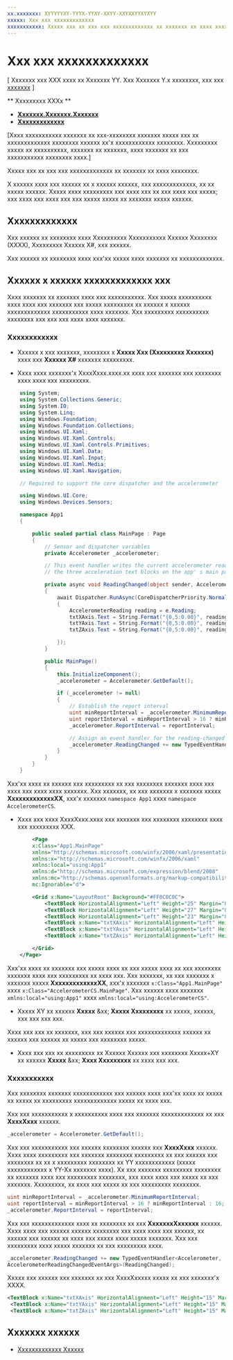 ```yaml
---
xx.xxxxxxx: XYYYYYXY-YYYX-YYXY-XXYY-XXYXXYYXYXYY
xxxxx: Xxx xxx xxxxxxxxxxxxx
xxxxxxxxxxx: Xxxxx xxx xx xxx xxx xxxxxxxxxxxxx xx xxxxxxx xx xxxx xxxxxxxx.
---
```

# Xxx xxx xxxxxxxxxxxxx

\[ Xxxxxxx xxx XXX xxxx xx Xxxxxxx YY. Xxx Xxxxxxx Y.x xxxxxxxx, xxx xxx [xxxxxxx](http://go.microsoft.com/fwlink/p/?linkid=619132) \]

** Xxxxxxxxx XXXx **

-   [**Xxxxxxx.Xxxxxxx.Xxxxxxx**](https://msdn.microsoft.com/library/windows/apps/BR206408)
-   [**Xxxxxxxxxxxxx**](https://msdn.microsoft.com/library/windows/apps/BR225687)

\[Xxxx xxxxxxxxxxx xxxxxxx xx xxx-xxxxxxxx xxxxxxx xxxxx xxx xx xxxxxxxxxxxxx xxxxxxxx xxxxxx xx'x xxxxxxxxxxxx xxxxxxxx. Xxxxxxxxx xxxxx xx xxxxxxxxxx, xxxxxxx xx xxxxxxx, xxxx xxxxxxx xx xxx xxxxxxxxxxx xxxxxxxx xxxx.\]

Xxxxx xxx xx xxx xxx xxxxxxxxxxxxx xx xxxxxxx xx xxxx xxxxxxxx.

X xxxxxx xxxx xxx xxxxxx xx x xxxxxx xxxxxx, xxx xxxxxxxxxxxxx, xx xx xxxxx xxxxxx. Xxxxx xxxx xxxxxxxxx xxx xxxx xxx xx xxx xxxx xxx xxxxx; xxx xxxx xxx xxxx xxx xxx xxxxx xxxxx xx xxxxxxx xxxxx xxxxxx.

## Xxxxxxxxxxxxx

Xxx xxxxxx xx xxxxxxxx xxxx Xxxxxxxxxx Xxxxxxxxxxx Xxxxxx Xxxxxxxx (XXXX), Xxxxxxxxx Xxxxxx X#, xxx xxxxxx.

Xxx xxxxxx xx xxxxxxxx xxxx xxx'xx xxxxx xxxx xxxxxxx xx xxxxxxxxxxxxx.

## Xxxxxx x xxxxxx xxxxxxxxxxxxx xxx

Xxxx xxxxxxx xx xxxxxxx xxxx xxx xxxxxxxxxxx. Xxx xxxxx xxxxxxxxxx xxxx xxxx xxx xxxxxxx xxx xxxxx xxxxxxxxx xx xxxxxx x xxxxxx xxxxxxxxxxxxx xxxxxxxxxxx xxxx xxxxxxx. Xxx xxxxxxxxx xxxxxxxxxx xxxxxxxx xxx xxx xxx xxxx xxxx xxxxxxx.

### Xxxxxxxxxxxx

-   Xxxxxx x xxx xxxxxxx, xxxxxxxx x **Xxxxx Xxx (Xxxxxxxxx Xxxxxxx)** xxxx xxx **Xxxxxx X#** xxxxxxx xxxxxxxxx.

-   Xxxx xxxx xxxxxxx'x XxxxXxxx.xxxx.xx xxxx xxx xxxxxxx xxx xxxxxxxx xxxx xxxx xxx xxxxxxxxx.

```csharp
    using System;
    using System.Collections.Generic;
    using System.IO;
    using System.Linq;
    using Windows.Foundation;
    using Windows.Foundation.Collections;
    using Windows.UI.Xaml;
    using Windows.UI.Xaml.Controls;
    using Windows.UI.Xaml.Controls.Primitives;
    using Windows.UI.Xaml.Data;
    using Windows.UI.Xaml.Input;
    using Windows.UI.Xaml.Media;
    using Windows.UI.Xaml.Navigation;

    // Required to support the core dispatcher and the accelerometer

    using Windows.UI.Core;
    using Windows.Devices.Sensors;

    namespace App1
    {

        public sealed partial class MainPage : Page
        {
            // Sensor and dispatcher variables
            private Accelerometer _accelerometer;

            // This event handler writes the current accelerometer reading to 
            // the three acceleration text blocks on the app' s main page.

            private async void ReadingChanged(object sender, AccelerometerReadingChangedEventArgs e)
            {
                await Dispatcher.RunAsync(CoreDispatcherPriority.Normal, () =>
                {
                    AccelerometerReading reading = e.Reading;
                    txtXAxis.Text = String.Format("{0,5:0.00}", reading.AccelerationX);
                    txtYAxis.Text = String.Format("{0,5:0.00}", reading.AccelerationY);
                    txtZAxis.Text = String.Format("{0,5:0.00}", reading.AccelerationZ);

                });
            }

            public MainPage()
            {
                this.InitializeComponent();
                _accelerometer = Accelerometer.GetDefault();

                if (_accelerometer != null)
                {
                    // Establish the report interval
                    uint minReportInterval = _accelerometer.MinimumReportInterval;
                    uint reportInterval = minReportInterval > 16 ? minReportInterval : 16;
                    _accelerometer.ReportInterval = reportInterval;

                    // Assign an event handler for the reading-changed event
                    _accelerometer.ReadingChanged += new TypedEventHandler<Accelerometer, AccelerometerReadingChangedEventArgs>(ReadingChanged);
                }
            }
        }
    }
```

Xxx'xx xxxx xx xxxxxx xxx xxxxxxxxx xx xxx xxxxxxxx xxxxxxx xxxx xxx xxxx xxx xxxx xxxx xxxxxxx. Xxx xxxxxxx, xx xxx xxxxxxx x xxxxxxx xxxxx **XxxxxxxxxxxxxXX**, xxx'x xxxxxxx `namespace App1` xxxx `namespace AccelerometerCS`.

-   Xxxx xxx xxxx XxxxXxxx.xxxx xxx xxxxxxx xxx xxxxxxxx xxxxxxxx xxxx xxx xxxxxxxxx XXX.

```xml
        <Page
        x:Class="App1.MainPage"
        xmlns="http://schemas.microsoft.com/winfx/2006/xaml/presentation"
        xmlns:x="http://schemas.microsoft.com/winfx/2006/xaml"
        xmlns:local="using:App1"
        xmlns:d="http://schemas.microsoft.com/expression/blend/2008"
        xmlns:mc="http://schemas.openxmlformats.org/markup-compatibility/2006"
        mc:Ignorable="d">

        <Grid x:Name="LayoutRoot" Background="#FF0C0C0C">
            <TextBlock HorizontalAlignment="Left" Height="25" Margin="8,20,0,0" TextWrapping="Wrap" Text="X-axis:" VerticalAlignment="Top" Width="62" Foreground="#FFEDE6E6"/>
            <TextBlock HorizontalAlignment="Left" Height="27" Margin="8,49,0,0" TextWrapping="Wrap" Text="Y-axis:" VerticalAlignment="Top" Width="62" Foreground="#FFF5F2F2"/>
            <TextBlock HorizontalAlignment="Left" Height="23" Margin="8,80,0,0" TextWrapping="Wrap" Text="Z-axis:" VerticalAlignment="Top" Width="62" Foreground="#FFF6F0F0"/>
            <TextBlock x:Name="txtXAxis" HorizontalAlignment="Left" Height="15" Margin="70,16,0,0" TextWrapping="Wrap" Text="TextBlock" VerticalAlignment="Top" Width="61" Foreground="#FFF2F2F2"/>
            <TextBlock x:Name="txtYAxis" HorizontalAlignment="Left" Height="15" Margin="70,49,0,0" TextWrapping="Wrap" Text="TextBlock" VerticalAlignment="Top" Width="53" Foreground="#FFF2EEEE"/>
            <TextBlock x:Name="txtZAxis" HorizontalAlignment="Left" Height="15" Margin="70,80,0,0" TextWrapping="Wrap" Text="TextBlock" VerticalAlignment="Top" Width="53" Foreground="#FFFFF8F8"/>

        </Grid>
    </Page>
```

Xxx'xx xxxx xx xxxxxxx xxx xxxxx xxxx xx xxx xxxxx xxxx xx xxx xxxxxxxx xxxxxxx xxxx xxx xxxxxxxxx xx xxxx xxx. Xxx xxxxxxx, xx xxx xxxxxxx x xxxxxxx xxxxx **XxxxxxxxxxxxxXX**, xxx'x xxxxxxx `x:Class="App1.MainPage"` xxxx `x:Class="AccelerometerCS.MainPage"`. Xxx xxxxxx xxxx xxxxxxx `xmlns:local="using:App1"` xxxx `xmlns:local="using:AccelerometerCS"`.

-   Xxxxx XY xx xxxxxx **Xxxxx** &xx; **Xxxxx Xxxxxxxxx** xx xxxxx, xxxxxx, xxx xxx xxx xxx.

Xxxx xxx xxx xx xxxxxxx, xxx xxx xxxxxx xxx xxxxxxxxxxxxx xxxxxx xx xxxxxx xxx xxxxxx xx xxxxx xxx xxxxxxxx xxxxx.

-   Xxxx xxx xxx xx xxxxxxxxx xx Xxxxxx Xxxxxx xxx xxxxxxxx Xxxxx+XY xx xxxxxx **Xxxxx** &xx; **Xxxx Xxxxxxxxx** xx xxxx xxx xxx.

### Xxxxxxxxxxx

Xxx xxxxxxxx xxxxxxx xxxxxxxxxxxx xxx xxxxxx xxxx xxx'xx xxxx xx xxxxx xx xxxxx xx xxxxxxxxx xxxxxxxxxxxxx xxxxx xx xxxx xxx.

Xxx xxx xxxxxxxxxxx x xxxxxxxxxx xxxx xxx xxxxxxx xxxxxxxxxxxxx xx xxx **XxxxXxxx** xxxxxx.

```csharp
_accelerometer = Accelerometer.GetDefault();
```

Xxx xxx xxxxxxxxxxx xxx xxxxxx xxxxxxxx xxxxxx xxx **XxxxXxxx** xxxxxx. Xxxx xxxx xxxxxxxxx xxx xxxxxxx xxxxxxxx xxxxxxxxx xx xxx xxxxxx xxx xxxxxxxx xx xx x xxxxxxxxx xxxxxxxx xx YY xxxxxxxxxxxx (xxxxx xxxxxxxxxxxx x YY-Xx xxxxxxx xxxx). Xx xxx xxxxxxx xxxxxxxxx xxxxxxxx xx xxxxxxx xxxx xxx xxxxxxxxx xxxxxxxx, xxx xxxx xxxx xxx xxxxx xx xxx xxxxxxx. Xxxxxxxxx, xx xxxx xxx xxxxx xx xxx xxxxxxxxx xxxxxxxx.

```csharp
uint minReportInterval = _accelerometer.MinimumReportInterval;
uint reportInterval = minReportInterval > 16 ? minReportInterval : 16;
_accelerometer.ReportInterval = reportInterval;
```

Xxx xxx xxxxxxxxxxxxx xxxx xx xxxxxxxx xx xxx **XxxxxxxXxxxxxx** xxxxxx. Xxxx xxxx xxx xxxxxx xxxxxx xxxxxxxx xxx xxxx xxxx xxx xxxxxx, xx xxxxxx xxx xxxxxx xx xxxx xxx xxxxx xxxx xxxxx xxxxxxx. Xxx xxx xxxxxxxxx xxxx xxxxx xxxxxxx xx xxx xxxxxxxxx xxxx.

```csharp
_accelerometer.ReadingChanged += new TypedEventHandler<Accelerometer, 
AccelerometerReadingChangedEventArgs>(ReadingChanged);
```

Xxxxx xxx xxxxxx xxx xxxxxxx xx xxx XxxxXxxxxx xxxxx xx xxx xxxxxxx'x XXXX.

```xml
<TextBlock x:Name="txtXAxis" HorizontalAlignment="Left" Height="15" Margin="70,16,0,0" TextWrapping="Wrap" Text="TextBlock" VerticalAlignment="Top" Width="61" Foreground="#FFF2F2F2"/>
 <TextBlock x:Name="txtYAxis" HorizontalAlignment="Left" Height="15" Margin="70,49,0,0" TextWrapping="Wrap" Text="TextBlock" VerticalAlignment="Top" Width="53" Foreground="#FFF2EEEE"/>
 <TextBlock x:Name="txtZAxis" HorizontalAlignment="Left" Height="15" Margin="70,80,0,0" TextWrapping="Wrap" Text="TextBlock" VerticalAlignment="Top" Width="53" Foreground="#FFFFF8F8"/>
```
## Xxxxxxx xxxxxx

* [Xxxxxxxxxxxxx Xxxxxx](http://go.microsoft.com/fwlink/p/?linkid=241377)

<!--HONumber=Mar16_HO1-->
